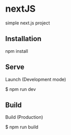 # nextJS

simple next.js project


## Installation

npm install



## Serve

Launch (Development mode)

  $ npm run dev



## Build

Build (Production)

  $ npm run build

